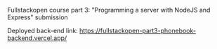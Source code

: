 Fullstackopen course part 3: "Programming a server with NodeJS and Express" submission

Deployed back-end link: https://fullstackopen-part3-phonebook-backend.vercel.app/
